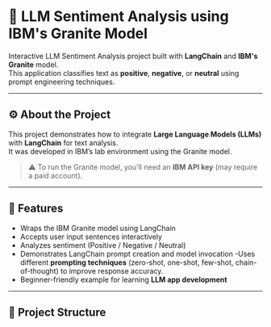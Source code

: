 # 🧠 LLM Sentiment Analysis using IBM's Granite Model

Interactive LLM Sentiment Analysis project built with **LangChain** and **IBM's Granite** model.  
This application classifies text as **positive**, **negative**, or **neutral** using prompt engineering techniques.

---

## ⚙️ About the Project

This project demonstrates how to integrate **Large Language Models (LLMs)** with **LangChain** for text analysis.  
It was developed in IBM’s lab environment using the Granite model.  
> ⚠️ To run the Granite model, you’ll need an **IBM API key** (may require a paid account).

---

## 🧩 Features

- Wraps the IBM Granite model using LangChain  
- Accepts user input sentences interactively  
- Analyzes sentiment (Positive / Negative / Neutral)  
- Demonstrates LangChain prompt creation and model invocation
-Uses different **prompting techniques** (zero-shot, one-shot, few-shot, chain-of-thought) to improve response accuracy.
- Beginner-friendly example for learning **LLM app development**

---


## 📁 Project Structure

